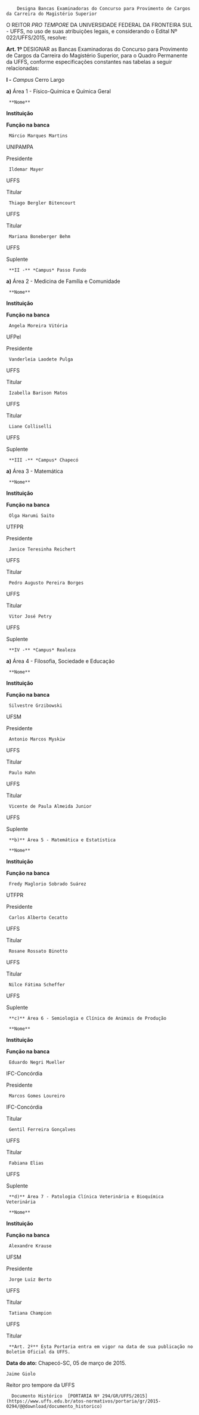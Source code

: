         Designa Bancas Examinadoras do Concurso para Provimento de Cargos da Carreira do Magistério Superior  

O REITOR *PRO TEMPORE* DA UNIVERSIDADE FEDERAL DA FRONTEIRA SUL - UFFS, no uso de suas atribuições legais, e considerando o Edital Nº 022/UFFS/2015, resolve:

 **Art. 1º** DESIGNAR as Bancas Examinadoras do Concurso para Provimento de Cargos da Carreira do Magistério Superior, para o Quadro Permanente da UFFS, conforme especificações constantes nas tabelas a seguir relacionadas:

 **I -** *Campus* Cerro Largo

 **a)** Área 1 - Físico-Química e Química Geral

     **Nome**

   **Instituição**

   **Função na banca**

     Márcio Marques Martins

   UNIPAMPA

   Presidente

     Ildemar Mayer

   UFFS

   Titular

     Thiago Bergler Bitencourt

   UFFS

   Titular

     Mariana Boneberger Behm

   UFFS

   Suplente

     **II -** *Campus* Passo Fundo

 **a)** Área 2 - Medicina de Família e Comunidade

     **Nome**

   **Instituição**

   **Função na banca**

     Angela Moreira Vitória

   UFPel

   Presidente

     Vanderleia Laodete Pulga

   UFFS

   Titular

     Izabella Barison Matos

   UFFS

   Titular

     Liane Colliselli

   UFFS

   Suplente

     **III -** *Campus* Chapecó

 **a)** Área 3 - Matemática

     **Nome**

   **Instituição**

   **Função na banca**

     Olga Harumi Saito

   UTFPR

   Presidente

     Janice Teresinha Reichert

   UFFS

   Titular

     Pedro Augusto Pereira Borges

   UFFS

   Titular

     Vitor José Petry

   UFFS

   Suplente

     **IV -** *Campus* Realeza

 **a)** Área 4 - Filosofia, Sociedade e Educação

     **Nome**

   **Instituição**

   **Função na banca**

     Silvestre Grzibowski

   UFSM

   Presidente

     Antonio Marcos Myskiw

   UFFS

   Titular

     Paulo Hahn

   UFFS

   Titular

     Vicente de Paula Almeida Junior

   UFFS

   Suplente

     **b)** Área 5 - Matemática e Estatística

     **Nome**

   **Instituição**

   **Função na banca**

     Fredy Maglorio Sobrado Suárez

   UTFPR

   Presidente

     Carlos Alberto Cecatto

   UFFS

   Titular

     Rosane Rossato Binotto

   UFFS

   Titular

     Nilce Fátima Scheffer

   UFFS

   Suplente

     **c)** Área 6 - Semiologia e Clínica de Animais de Produção

     **Nome**

   **Instituição**

   **Função na banca**

     Eduardo Negri Mueller 

   IFC-Concórdia

   Presidente

     Marcos Gomes Loureiro

   IFC-Concórdia

   Titular

     Gentil Ferreira Gonçalves

   UFFS

   Titular

     Fabiana Elias

   UFFS

   Suplente

     **d)** Área 7 - Patologia Clínica Veterinária e Bioquímica Veterinária

     **Nome**

   **Instituição**

   **Função na banca**

     Alexandre Krause

   UFSM

   Presidente

     Jorge Luiz Berto

   UFFS

   Titular

     Tatiana Champion

   UFFS

   Titular

     **Art. 2º** Esta Portaria entra em vigor na data de sua publicação no Boletim Oficial da UFFS.

  

   **Data do ato:** Chapecó-SC, 05 de março de 2015.   
 

    Jaime Giolo   
 Reitor pro tempore da UFFS 

      Documento Histórico  [PORTARIA Nº 294/GR/UFFS/2015](https://www.uffs.edu.br/atos-normativos/portaria/gr/2015-0294/@@download/documento_historico)     
      